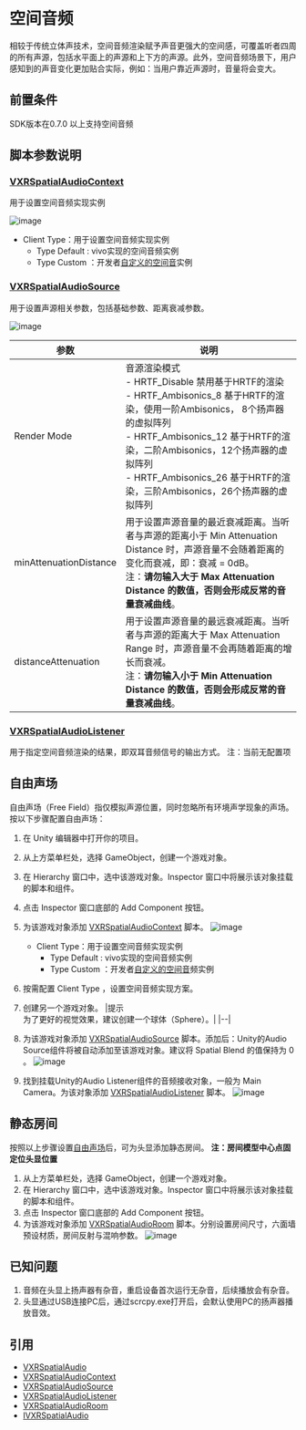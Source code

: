 # 空间音频

相较于传统立体声技术，空间音频渲染赋予声音更强大的空间感，可覆盖听者四周的所有声源，包括水平面上的声源和上下方的声源。此外，空间音频场景下，用户感知到的声音变化更加贴合实际，例如：当用户靠近声源时，音量将会变大。

## 前置条件

SDK版本在0.7.0 以上支持空间音频


## 脚本参数说明

### [VXRSpatialAudioContext](../../../API/XR/Operation/SpatialAudio/VXRSpatialAudioContext.md)
用于设置空间音频实现实例

![image](res/VXRSpatialAudioContext-Inspector.png)

* Client Type：用于设置空间音频实现实例
  * Type Default : vivo实现的空间音频实例
  * Type Custom ：开发者[自定义的空间音](#自定义空间音频)实例

### [VXRSpatialAudioSource](../../../API/XR/Operation/SpatialAudio/VXRSpatialAudioSource.md)
用于设置声源相关参数，包括基础参数、距离衰减参数。

![image](res/VXRSpatialAudioSource-Inspector.png)

|参数|说明|
|---|---|
|Render Mode | 音源渲染模式 </br> - HRTF_Disable 禁用基于HRTF的渲染 </br> - HRTF_Ambisonics_8 基于HRTF的渲染，使用一阶Ambisonics， 8个扬声器的虚拟阵列 </br> - HRTF_Ambisonics_12 基于HRTF的渲染，二阶Ambisonics，12个扬声器的虚拟阵列 </br> - HRTF_Ambisonics_26 基于HRTF的渲染，三阶Ambisonics，26个扬声器的虚拟阵列
|minAttenuationDistance | 用于设置声源音量的最近衰减距离。当听者与声源的距离小于 Min Attenuation Distance 时，声源音量不会随着距离的变化而衰减，即：衰减 = 0dB。</br>注：**请勿输入大于 Max Attenuation Distance 的数值，否则会形成反常的音量衰减曲线**。
|distanceAttenuation | 用于设置声源音量的最远衰减距离。当听者与声源的距离大于 Max Attenuation Range 时，声源音量不会再随着距离的增长而衰减。</br> 注：**请勿输入小于 Min Attenuation Distance 的数值，否则会形成反常的音量衰减曲线**。

### [VXRSpatialAudioListener](../../../API/XR/Operation/SpatialAudio/VXRSpatialAudioListener.md)
用于指定空间音频渲染的结果，即双耳音频信号的输出方式。
注：当前无配置项


## 自由声场

自由声场（Free Field）指仅模拟声源位置，同时忽略所有环境声学现象的声场。按以下步骤配置自由声场：
1. 在 Unity 编辑器中打开你的项目。
2. 从上方菜单栏处，选择 GameObject，创建一个游戏对象。
3. 在 Hierarchy 窗口中，选中该游戏对象。Inspector 窗口中将展示该对象挂载的脚本和组件。
4. 点击 Inspector 窗口底部的 Add Component 按钮。
5. 为该游戏对象添加 [VXRSpatialAudioContext](../../../API/XR/Operation/SpatialAudio/VXRSpatialAudioContext.md) 脚本。
    ![image](res/VXRSpatialAudioContext-Inspector.png)

    * Client Type：用于设置空间音频实现实例
       * Type Default : vivo实现的空间音频实例
       * Type Custom ：开发者[自定义的空间音](#自定义空间音频)频实例  

6. 按需配置 Client Type ，设置空间音频实现方案。
7. 创建另一个游戏对象。
   |提示 </br> 为了更好的视觉效果，建议创建一个球体（Sphere）。|
   |--|
8. 为该游戏对象添加 [VXRSpatialAudioSource](../../../API/XR/Operation/SpatialAudio/VXRSpatialAudioSource.md) 脚本。添加后：Unity的Audio Source组件将被自动添加至该游戏对象。建议将 Spatial Blend 的值保持为 0 。
  ![image](res/AudioSource-Inspector.png)

9.  找到挂载Unity的Audio Listener组件的音频接收对象，一般为 Main Camera。为该对象添加 [VXRSpatialAudioListener](../../../API/XR/Operation/SpatialAudio/VXRSpatialAudioListener.md) 脚本。
  ![image](res/VXRSpatialAudioListener-Inspector.png)


## 静态房间

按照以上步骤设置[自由声场](#自由声场)后，可为头显添加静态房间。
**注：房间模型中心点固定位头显位置**

1. 从上方菜单栏处，选择 GameObject，创建一个游戏对象。
2. 在 Hierarchy 窗口中，选中该游戏对象。Inspector 窗口中将展示该对象挂载的脚本和组件。
3. 点击 Inspector 窗口底部的 Add Component 按钮。
4. 为该游戏对象添加 [VXRSpatialAudioRoom](../../../API/XR/Operation/SpatialAudio/VXRSpatialAudioRoom.md) 脚本。分别设置房间尺寸，六面墙预设材质，房间反射与混响参数。
  ![image](res/VXRSpatialAudioRoom-Inspector.png)



## 已知问题

1. 音频在头显上扬声器有杂音，重启设备首次运行无杂音，后续播放会有杂音。
2. 头显通过USB连接PC后，通过scrcpy.exe打开后，会默认使用PC的扬声器播放音效。

## 引用

* [VXRSpatialAudio](../../../API/XR/Operation/SpatialAudio/VXRSpatialAudio.md)
* [VXRSpatialAudioContext](../../../API/XR/Operation/SpatialAudio/VXRSpatialAudioContext.md)
* [VXRSpatialAudioSource](../../../API/XR/Operation/SpatialAudio/VXRSpatialAudioSource.md)
* [VXRSpatialAudioListener](../../../API/XR/Operation/SpatialAudio/VXRSpatialAudioListener.md)
* [VXRSpatialAudioRoom](../../../API/XR/Operation/SpatialAudio/VXRSpatialAudioRoom.md)
* [IVXRSpatialAudio](../../../API/XR/Operation/SpatialAudio/IVXRSpatialAudio.md)
